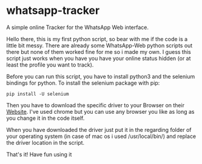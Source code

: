 # whatsapp-tracker

A simple online Tracker for the WhatsApp Web interface.

Hello there, this is my first python script, so bear with me if the code is a little bit messy. There are already some WhatsApp-Web python scripts out there but none of them worked fine for me so i made my own. I guess this script just works when you have you have your online status hidden (or at least the profile you want to track).

Before you can run this script, you have to install python3 and the selenium bindings for python. To install the selenium package with pip:

````
pip install -U selenium
````

Then you have to download the specific driver to your Browser on their [Website](https://pypi.org/project/selenium/). I've used chrome but you can use any browser you like as long as you change it in the code itself.

When you have downloaded the driver just put it in the regarding folder of your operating system (in case of mac os i used /usr/local/bin/) and replace the driver location in the script.

That's it! Have fun using it

